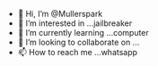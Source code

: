 - 👋 Hi, I’m @Mullerspark
- 👀 I’m interested in ...jailbreaker
- 🌱 I’m currently learning ...computer
- 💞️ I’m looking to collaborate on ...
- 📫 How to reach me ...whatsapp

<!---
Mullerspark/Mullerspark is a ✨ special ✨ repository because its `README.md` (this file) appears on your GitHub profile.
You can click the Preview link to take a look at your changes.
--->
